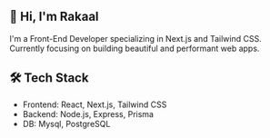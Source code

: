 ## 👋 Hi, I'm Rakaal

I'm a Front-End Developer specializing in Next.js and Tailwind CSS.
Currently focusing on building beautiful and performant web apps.

## 🛠 Tech Stack
- Frontend: React, Next.js, Tailwind CSS
- Backend: Node.js, Express, Prisma
- DB: Mysql, PostgreSQL

<!--
## 🚀 Featured Projects
### [Project Name](link-ke-repo)
Description singkat – tech stack – hasilnya apa  
👉 [Live Demo](link-demo) | [GitHub](link-repo)

### [Project Name 2](...)
...

## 📫 Reach Me
- LinkedIn: [link]
- Website: [link]
-->
<!--
**rakaalscode/rakaalscode** is a ✨ _special_ ✨ repository because its `README.md` (this file) appears on your GitHub profile.

Here are some ideas to get you started:

- 🔭 I’m currently working on ...
- 🌱 I’m currently learning ...
- 👯 I’m looking to collaborate on ...
- 🤔 I’m looking for help with ...
- 💬 Ask me about ...
- 📫 How to reach me: ...
- 😄 Pronouns: ...
- ⚡ Fun fact: ...
-->
